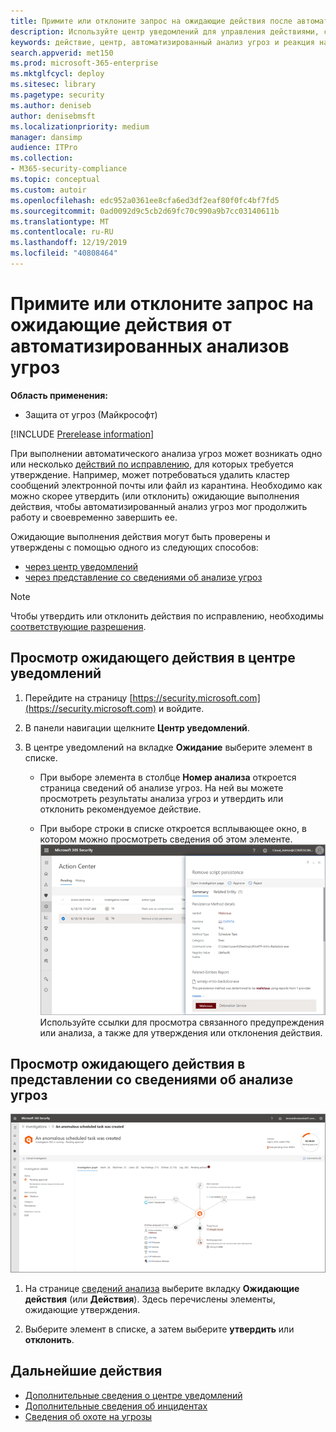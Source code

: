 ```yaml
---
title: Примите или отклоните запрос на ожидающие действия после автоматизированного анализа угроз
description: Используйте центр уведомлений для управления действиями, связанными с автоматизированным анализом угроз и реакцией на угрозы
keywords: действие, центр, автоматизированный анализ угроз и реакция на угрозы, автоматизированный, анализ угроз, реакция на угрозы, исправление
search.appverid: met150
ms.prod: microsoft-365-enterprise
ms.mktglfcycl: deploy
ms.sitesec: library
ms.pagetype: security
ms.author: deniseb
author: denisebmsft
ms.localizationpriority: medium
manager: dansimp
audience: ITPro
ms.collection:
- M365-security-compliance
ms.topic: conceptual
ms.custom: autoir
ms.openlocfilehash: edc952a0361ee8cfa6ed3df2eaf80f0fc4bf7fd5
ms.sourcegitcommit: 0ad0092d9c5cb2d69fc70c990a9b7cc03140611b
ms.translationtype: MT
ms.contentlocale: ru-RU
ms.lasthandoff: 12/19/2019
ms.locfileid: "40808464"
---
```

# <a name="approve-or-reject-pending-actions-from-automated-investigations"></a>Примите или отклоните запрос на ожидающие действия от автоматизированных анализов угроз

**Область применения:**
- Защита от угроз (Майкрософт)

[!INCLUDE [Prerelease information](../includes/prerelease.md)]

При выполнении автоматического анализа угроз может возникать одно или несколько [действий по исправлению](mtp-action-center.md#remediation-actions), для которых требуется утверждение. Например, может потребоваться удалить кластер сообщений электронной почты или файл из карантина. Необходимо как можно скорее утвердить (или отклонить) ожидающие выполнения действия, чтобы автоматизированный анализ угроз мог продолжить работу и своевременно завершить ее. 

Ожидающие выполнения действия могут быть проверены и утверждены с помощью одного из следующих способов:
- [через центр уведомлений](#review-a-pending-action-in-the-action-center)
- [через представление со сведениями об анализе угроз](#review-a-pending-action-in-the-investigation-details-view)

> [!NOTE]
> Чтобы утвердить или отклонить действия по исправлению, необходимы [соответствующие разрешения](mtp-action-center.md#required-permissions-for-action-center-tasks).

## <a name="review-a-pending-action-in-the-action-center"></a>Просмотр ожидающего действия в центре уведомлений

1. Перейдите на страницу [https://security.microsoft.com](https://security.microsoft.com) и войдите. 

2. В панели навигации щелкните **Центр уведомлений**. 

3. В центре уведомлений на вкладке **Ожидание** выберите элемент в списке. 

    - При выборе элемента в столбце **Номер анализа** откроется страница сведений об анализе угроз. На ней вы можете просмотреть результаты анализа угроз и утвердить или отклонить рекомендуемое действие.
 
    - При выборе строки в списке откроется всплывающее окно, в котором можно просмотреть сведения об этом элементе. <br/>![Утверждение или отклонение действия](../images/air-actioncenter-itemselected.png)<br/>Используйте ссылки для просмотра связанного предупреждения или анализа, а также для утверждения или отклонения действия.

## <a name="review-a-pending-action-in-the-investigation-details-view"></a>Просмотр ожидающего действия в представлении со сведениями об анализе угроз

![Сведения об анализе](../images/mtp-air-investdetails.png)

1. На странице [сведений анализа](mtp-autoir-results.md) выберите вкладку **Ожидающие действия** (или **Действия**). Здесь перечислены элементы, ожидающие утверждения.

2. Выберите элемент в списке, а затем выберите **утвердить** или **отклонить**.

## <a name="next-steps"></a>Дальнейшие действия

- [Дополнительные сведения о центре уведомлений](mtp-action-center.md)
- [Дополнительные сведения об инцидентах](incidents-overview.md)
- [Сведения об охоте на угрозы](advanced-hunting-overview.md)
